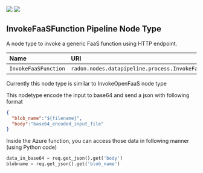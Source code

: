 ![](https://img.shields.io/badge/Status:-RELEASED-green)
![](https://img.shields.io/badge/%20-DEPLOYABLE-blueviolet)

## InvokeFaaSFunction Pipeline Node Type

A node type to invoke a generic FaaS function using HTTP endpoint.

| Name | URI | Version | Derived From |
|:---- |:--- |:------- |:------------ |
| `InvokeFaaSFunction` | `radon.nodes.datapipeline.process.InvokeFaaSFunction` | 1.0.0 | `radon.nodes.datapipeline.process.FaaSFunction` |


Currently this node type is similar to InvokeOpenFaaS node type

This nodetype encode the input to base64 and send a json with following format

```json
{
  "blob_name":"${filename}",
  "body":"base64_encoded_input_file"
}
```

Inside the Azure function, you can access those data in following manner (using Python code)

```python
data_in_base64 = req.get_json().get('body')
blobname = req.get_json().get('blob_name')
```